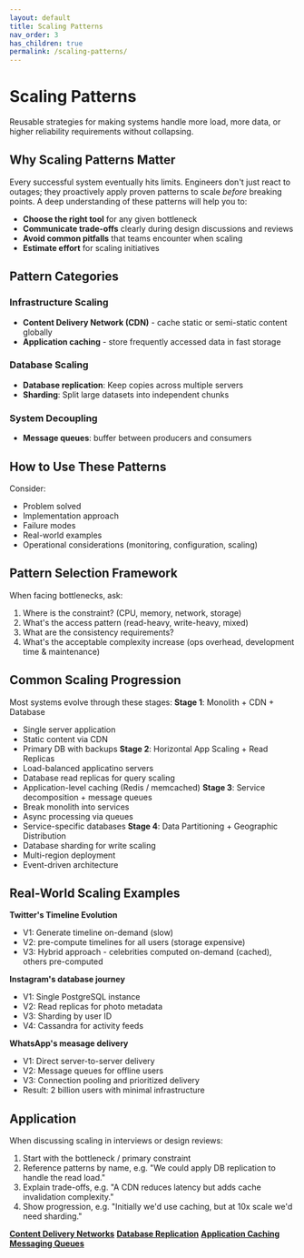 ```yaml
---
layout: default
title: Scaling Patterns
nav_order: 3
has_children: true
permalink: /scaling-patterns/
---
```


# Scaling Patterns

Reusable strategies for making systems handle more load, more data, or higher reliability requirements without collapsing.

## Why Scaling Patterns Matter

Every successful system eventually hits limits. Engineers don't just react to outages; they proactively apply proven patterns to scale *before* breaking points. A deep understanding of these patterns will help you to:
* **Choose the right tool** for any given bottleneck
* **Communicate trade-offs** clearly during design discussions and reviews
* **Avoid common pitfalls** that teams encounter when scaling
* **Estimate effort** for scaling initiatives

## Pattern Categories ##

### Infrastructure Scaling ###
* **Content Delivery Network (CDN)** - cache static or semi-static content globally
* **Application caching** - store frequently accessed data in fast storage

### Database Scaling ###
* **Database replication**: Keep copies across multiple servers
* **Sharding**: Split large datasets into independent chunks

### System Decoupling ###
* **Message queues**: buffer between producers and consumers

## How to Use These Patterns ##
Consider:
* Problem solved
* Implementation approach
* Failure modes
* Real-world examples
* Operational considerations (monitoring, configuration, scaling)

## Pattern Selection Framework ##
When facing bottlenecks, ask:
1. Where is the constraint? (CPU, memory, network, storage)
2. What's the access pattern (read-heavy, write-heavy, mixed)
3. What are the consistency requirements?
4. What's the acceptable complexity increase (ops overhead, development time & maintenance)

## Common Scaling Progression ##
Most systems evolve through these stages:
**Stage 1**: Monolith + CDN + Database
* Single server application
* Static content via CDN
* Primary DB with backups
**Stage 2**: Horizontal App Scaling + Read Replicas
* Load-balanced applicatino servers
* Database read replicas for query scaling
* Application-level caching (Redis / memcached)
**Stage 3**: Service decomposition + message queues
* Break monolith into services
* Async processing via queues
* Service-specific databases
**Stage 4**: Data Partitioning + Geographic Distribution
* Database sharding for write scaling
* Multi-region deployment
* Event-driven architecture

## Real-World Scaling Examples ##
**Twitter's Timeline Evolution**
* V1: Generate timeline on-demand (slow)
* V2: pre-compute timelines for all users (storage expensive)
* V3: Hybrid approach - celebrities computed on-demand (cached), others pre-computed

**Instagram's database journey**
* V1: Single PostgreSQL instance
* V2: Read replicas for photo metadata
* V3: Sharding by user ID
* V4: Cassandra for activity feeds

**WhatsApp's measage delivery**
* V1: Direct server-to-server delivery
* V2: Message queues for offline users
* V3: Connection pooling and prioritized delivery
* Result: 2 billion users with minimal infrastructure

## Application ##
When discussing scaling in interviews or design reviews:
1. Start with the bottleneck / primary constraint
2. Reference patterns by name, e.g. "We could apply DB replication to handle the read load."
3. Explain trade-offs, e.g. "A CDN reduces latency but adds cache invalidation complexity."
4. Show progression, e.g. "Initially we'd use caching, but at 10x scale we'd need sharding."

**[Content Delivery Networks](cdn.html)**
**[Database Replication](database-relication.html)**
**[Application Caching](application-caching.html)**
**[Messaging Queues](message-queues.html)**